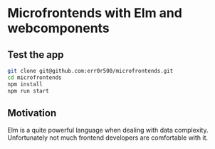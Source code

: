 # Microfrontends with Elm and webcomponents

## Test the app
```bash
git clone git@github.com:err0r500/microfrontends.git
cd microfrontends
npm install
npm run start
```

## Motivation
Elm is a quite powerful language when dealing with data complexity. Unfortunately not much frontend developers are comfortable with it.

